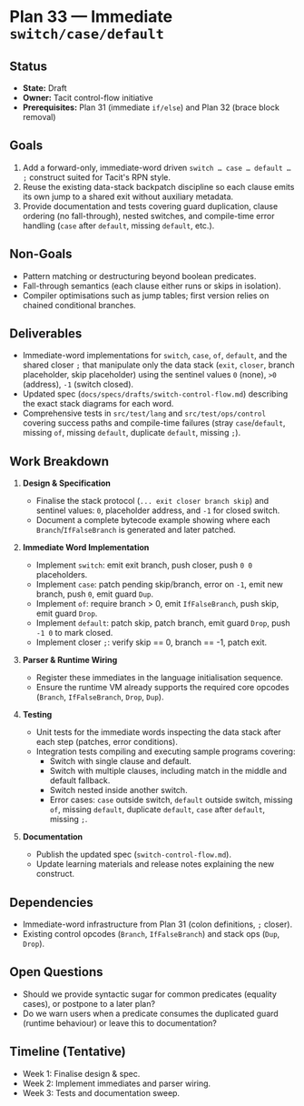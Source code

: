 # Plan 33 — Immediate `switch/case/default`

## Status
- **State:** Draft
- **Owner:** Tacit control-flow initiative
- **Prerequisites:** Plan 31 (immediate `if/else`) and Plan 32 (brace block removal)

## Goals
1. Add a forward-only, immediate-word driven `switch … case … default … ;` construct suited for Tacit's RPN style.
2. Reuse the existing data-stack backpatch discipline so each clause emits its own jump to a shared exit without auxiliary metadata.
3. Provide documentation and tests covering guard duplication, clause ordering (no fall-through), nested switches, and compile-time error handling (`case` after `default`, missing `default`, etc.).

## Non-Goals
- Pattern matching or destructuring beyond boolean predicates.
- Fall-through semantics (each clause either runs or skips in isolation).
- Compiler optimisations such as jump tables; first version relies on chained conditional branches.

## Deliverables
- Immediate-word implementations for `switch`, `case`, `of`, `default`, and the shared closer `;` that manipulate only the data stack (`exit`, `closer`, branch placeholder, skip placeholder) using the sentinel values `0` (none), `>0` (address), `-1` (switch closed).
- Updated spec (`docs/specs/drafts/switch-control-flow.md`) describing the exact stack diagrams for each word.
- Comprehensive tests in `src/test/lang` and `src/test/ops/control` covering success paths and compile-time failures (stray `case`/`default`, missing `of`, missing `default`, duplicate `default`, missing `;`).

## Work Breakdown
1. **Design & Specification**
   - Finalise the stack protocol (`... exit closer branch skip`) and sentinel values: `0`, placeholder address, and `-1` for closed switch.
   - Document a complete bytecode example showing where each `Branch`/`IfFalseBranch` is generated and later patched.

2. **Immediate Word Implementation**
   - Implement `switch`: emit exit branch, push closer, push `0 0` placeholders.
   - Implement `case`: patch pending skip/branch, error on `-1`, emit new branch, push `0`, emit guard `Dup`.
   - Implement `of`: require branch > 0, emit `IfFalseBranch`, push skip, emit guard `Drop`.
   - Implement `default`: patch skip, patch branch, emit guard `Drop`, push `-1 0` to mark closed.
   - Implement closer `;`: verify skip == 0, branch == -1, patch exit.

3. **Parser & Runtime Wiring**
   - Register these immediates in the language initialisation sequence.
   - Ensure the runtime VM already supports the required core opcodes (`Branch`, `IfFalseBranch`, `Drop`, `Dup`).

4. **Testing**
   - Unit tests for the immediate words inspecting the data stack after each step (patches, error conditions).
   - Integration tests compiling and executing sample programs covering:
     - Switch with single clause and default.
     - Switch with multiple clauses, including match in the middle and default fallback.
     - Switch nested inside another switch.
     - Error cases: `case` outside switch, `default` outside switch, missing `of`, missing `default`, duplicate `default`, `case` after `default`, missing `;`.

5. **Documentation**
   - Publish the updated spec (`switch-control-flow.md`).
   - Update learning materials and release notes explaining the new construct.

## Dependencies
- Immediate-word infrastructure from Plan 31 (colon definitions, `;` closer).
- Existing control opcodes (`Branch`, `IfFalseBranch`) and stack ops (`Dup`, `Drop`).

## Open Questions
- Should we provide syntactic sugar for common predicates (equality cases), or postpone to a later plan?
- Do we warn users when a predicate consumes the duplicated guard (runtime behaviour) or leave this to documentation?

## Timeline (Tentative)
- Week 1: Finalise design & spec.
- Week 2: Implement immediates and parser wiring.
- Week 3: Tests and documentation sweep.
